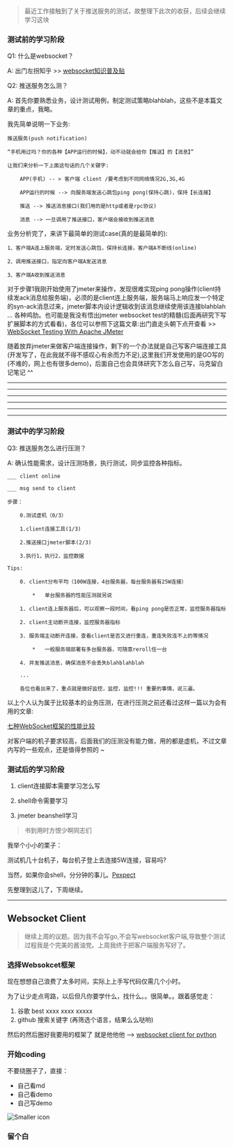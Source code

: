 >	最近工作接触到了关于推送服务的测试，故整理下此次的收获，后续会继续学习这块


###	测试前的学习阶段

Q1:	什么是websocket？

A:	出门左拐知乎 >> [websocket知识普及贴](https://www.zhihu.com/question/20215561)


Q2:	推送服务怎么测？

A: 首先你要熟悉业务，设计测试用例，制定测试策略blahblah，这些不是本篇文章的重点，我略。

我先简单说明一下业务:
	
	推送服务(push notification)
	
	“手机用过吗？你的各种【APP运行的时候】，动不动就会给你【推送】的【消息】”
	
	让我们来分析一下上面这句话的几个关键字:
	
		APP(手机) -- > 客户端 client /要考虑到不同网络情况2G,3G,4G
		
		APP运行的时候 --> 向服务端发送心跳包ping pong(保持心跳)，保持【长连接】
		
		推送 --> 推送消息接口(我们用的是http或者是rpc协议)
	
		消息 --> 一旦调用了推送接口，客户端会接收到推送消息
		
业务分析完了，来讲下最简单的测试case(真的是最简单的):
	
	1、客户端A连上服务端，定时发送心跳包，保持长连接，客户端A不断线(online)
		
	2、调用推送接口，指定向客户端A发送消息
		
	3、客户端A收到推送消息
	
对于步骤1我刚开始使用了jmeter来操作，发现很难实现ping pong操作(client持续发ack消息给服务端)，必须的是client连上服务端，服务端马上响应发一个特定的syn-ack消息过来，jmeter脚本内设计逻辑收到该消息继续使用该连接blahblah ... 各种鸡肋。也可能是我没有悟出jmeter websocket test的精髓(后面再研究下写扩展脚本的方式看看)，各位可以参照下这篇文章:出门直走头朝下点开查看 >> [WebSocket Testing With Apache JMeter](https://www.blazemeter.com/blog/websocket-testing-apache-jmeter)

随着放弃jmeter来做客户端连接操作，剩下的一个办法就是自己写客户端连接工具(开发写了，在此我就不得不感叹心有余而力不足),这里我们开发使用的是GO写的(不难的，网上也有很多demo)，后面自己也会具体研究下怎么自己写，马克留白记笔记 ^^

- - - -
- - - -
- - - -
- - - -
- - - -
- - - -

###	测试中的学习阶段

Q3:	推送服务怎么进行压测？

A:	确认性能需求，设计压测场景，执行测试，同步监控各种指标。

	___ client online
	
	___ msg send to client

	步骤：
	
		0.测试虚机（0/3）
		
		1.client连接工具(1/3)
		
		2.推送接口jmeter脚本(2/3)
		
		3.执行1，执行2，监控数据
			
	Tips: 
	
		0. client分布平均（100W连接，4台服务器，每台服务器有25W连接）
		
			*	单台服务器的性能压测就另说
		
		1. client连上服务器后，可以观察一段时间，看ping pong是否正常，监控服务器指标
		
		2. client主动断开连接，监控服务器指标
		
		3. 服务端主动断开连接，查看client是否又进行重连，重连失败连不上的等情况
		
			*	一般服务端部署有多台服务器，可随意reroll任一台
			
		4. 并发推送消息，确保消息不会丢失blahblahblah
		
		... 
		
		各位也看出来了，重点就是做好监控，监控，监控!!! 重要的事情，说三遍。
		
以上个人认为属于比较基本的业务压测，在进行压测之前还看过这样一篇以为会有用的文章:

[七种WebSocket框架的性能比较](http://colobu.com/2015/07/14/performance-comparison-of-7-websocket-frameworks/)

对客户端的机子要求较高，后面我们的压测没有能力做，用的都是虚机，不过文章内写的一些观点，还是值得参照的 ~

###	测试后的学习阶段


1.	client连接脚本需要学习怎么写

2.	shell命令需要学习

3.	jmeter beanshell学习


>	书到用时方恨少啊同志们

我举个小小的栗子：

测试机几十台机子，每台机子登上去连接5W连接，容易吗? 
	
当然，如果你会shell，分分钟的事儿。[Pexpect](https://pexpect.readthedocs.io/en/stable/)


先整理到这儿了，下周继续。

***

##	Websocket Client

> 继续上周的议题。因为我不会写go,不会写websocket客户端,导致整个测试过程我是个完美的酱油党。上周我终于把客户端服务写好了。


###	选择Websokcet框架

现在想想自己浪费了太多时间，实际上上手写代码仅需几个小时。

为了让少走点弯路，以后但凡你要学什么，找什么。。很简单。。跟着感觉走：

1.	谷歌 best xxxx xxxx xxxxx
2.	github 搜索关键字 (再筛选个语言，结果么么哒哟)

然后的然后圈好我要用的框架了 就是他他他 -->  [websocket client for python](https://github.com/liris/websocket-client)

###	开始coding

不要绕圈子了，直接：

*	自己看md
*	自己看demo
*	自己写demo

![Smaller icon](http://img1.dzwww.com:8080/tupian/20150820/39/15260244116402600403.jpg)


###	留个白




		

		
	
	
	
		
	
		
		
		
		
		
	












		
		
		
	
		
	
		
		
		
	
	
	
